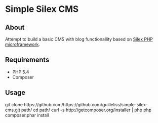 Simple Silex CMS
====================


About
---------------------
Attempt to build a basic CMS with blog functionallity based on [Silex PHP microframework](http://silex.sensiolabs.org).  

Requirements
---------------------
* PHP 5.4
* Composer

Usage
---------------------
<blackquote>
git clone https://github.com/https://github.com/guilleliss/simple-silex-cms.git path/
cd path/
curl -s http://getcomposer.org/installer | php
php composer.phar install
</blackquote>